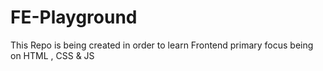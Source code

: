 # FE-Playground
This Repo is being created in order to learn Frontend primary focus being on HTML , CSS &amp; JS
